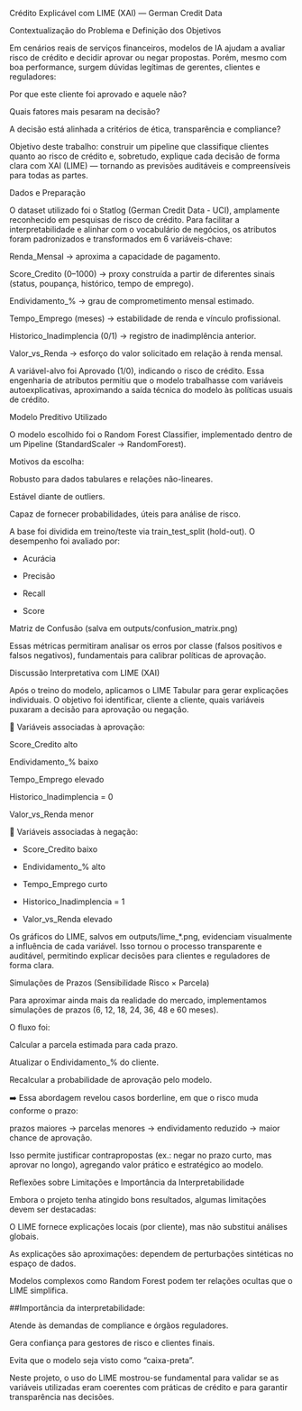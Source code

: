 Crédito Explicável com LIME (XAI) — German Credit Data

Contextualização do Problema e Definição dos Objetivos

Em cenários reais de serviços financeiros, modelos de IA ajudam a avaliar risco de crédito e decidir aprovar ou negar propostas. Porém, mesmo com boa performance, surgem dúvidas legítimas de gerentes, clientes e reguladores:

Por que este cliente foi aprovado e aquele não?

Quais fatores mais pesaram na decisão?

A decisão está alinhada a critérios de ética, transparência e compliance?

Objetivo deste trabalho: construir um pipeline que classifique clientes quanto ao risco de crédito e, sobretudo, explique cada decisão de forma clara com XAI (LIME) — tornando as previsões auditáveis e compreensíveis para todas as partes.

Dados e Preparação

O dataset utilizado foi o Statlog (German Credit Data - UCI), amplamente reconhecido em pesquisas de risco de crédito.
Para facilitar a interpretabilidade e alinhar com o vocabulário de negócios, os atributos foram padronizados e transformados em 6 variáveis-chave:

Renda_Mensal → aproxima a capacidade de pagamento.

Score_Credito (0–1000) → proxy construída a partir de diferentes sinais (status, poupança, histórico, tempo de emprego).

Endividamento_% → grau de comprometimento mensal estimado.

Tempo_Emprego (meses) → estabilidade de renda e vínculo profissional.

Historico_Inadimplencia (0/1) → registro de inadimplência anterior.

Valor_vs_Renda → esforço do valor solicitado em relação à renda mensal.

A variável-alvo foi Aprovado (1/0), indicando o risco de crédito.
Essa engenharia de atributos permitiu que o modelo trabalhasse com variáveis autoexplicativas, aproximando a saída técnica do modelo às políticas usuais de crédito.

Modelo Preditivo Utilizado

O modelo escolhido foi o Random Forest Classifier, implementado dentro de um Pipeline (StandardScaler → RandomForest).

Motivos da escolha:

Robusto para dados tabulares e relações não-lineares.

Estável diante de outliers.

Capaz de fornecer probabilidades, úteis para análise de risco.

A base foi dividida em treino/teste via train_test_split (hold-out).
O desempenho foi avaliado por:

- Acurácia

- Precisão

- Recall

- Score

Matriz de Confusão (salva em outputs/confusion_matrix.png)

Essas métricas permitiram analisar os erros por classe (falsos positivos e falsos negativos), fundamentais para calibrar políticas de aprovação.

Discussão Interpretativa com LIME (XAI)

Após o treino do modelo, aplicamos o LIME Tabular para gerar explicações individuais.
O objetivo foi identificar, cliente a cliente, quais variáveis puxaram a decisão para aprovação ou negação.

🔹 Variáveis associadas à aprovação:

Score_Credito alto

Endividamento_% baixo

Tempo_Emprego elevado

Historico_Inadimplencia = 0

Valor_vs_Renda menor

🔸 Variáveis associadas à negação:

- Score_Credito baixo

- Endividamento_% alto

- Tempo_Emprego curto

- Historico_Inadimplencia = 1

- Valor_vs_Renda elevado

Os gráficos do LIME, salvos em outputs/lime_*.png, evidenciam visualmente a influência de cada variável.
Isso tornou o processo transparente e auditável, permitindo explicar decisões para clientes e reguladores de forma clara.

Simulações de Prazos (Sensibilidade Risco × Parcela)

Para aproximar ainda mais da realidade do mercado, implementamos simulações de prazos (6, 12, 18, 24, 36, 48 e 60 meses).

O fluxo foi:

Calcular a parcela estimada para cada prazo.

Atualizar o Endividamento_% do cliente.

Recalcular a probabilidade de aprovação pelo modelo.

➡️ Essa abordagem revelou casos borderline, em que o risco muda conforme o prazo:

prazos maiores → parcelas menores → endividamento reduzido → maior chance de aprovação.

Isso permite justificar contrapropostas (ex.: negar no prazo curto, mas aprovar no longo), agregando valor prático e estratégico ao modelo.

Reflexões sobre Limitações e Importância da Interpretabilidade

Embora o projeto tenha atingido bons resultados, algumas limitações devem ser destacadas:

O LIME fornece explicações locais (por cliente), mas não substitui análises globais.

As explicações são aproximações: dependem de perturbações sintéticas no espaço de dados.

Modelos complexos como Random Forest podem ter relações ocultas que o LIME simplifica.

##Importância da interpretabilidade:

Atende às demandas de compliance e órgãos reguladores.

Gera confiança para gestores de risco e clientes finais.

Evita que o modelo seja visto como “caixa-preta”.

Neste projeto, o uso do LIME mostrou-se fundamental para validar se as variáveis utilizadas eram coerentes com práticas de crédito e para garantir transparência nas decisões.
